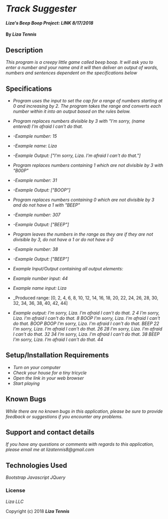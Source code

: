 # _Track Suggester_

#### _Liza's Beep Boop Project: LINK 8/17/2018_

#### By _**Liza Tennis**_

## Description

_This program is a creepy little game called beep boop. It will ask you to enter a number and your name and it will then deliver an output of words, numbers and sentences dependent on the specifications below_

## Specifications

* _Program uses the input to set the cap for a range of numbers starting at 0 and increasing by 2. The program takes the range and converts each number within it into an output based on the rules below._

* _Program replaces numbers divisible by 3 with "I'm sorry, (name entered) I'm afraid I can't do that._
* _-Example number: 15_
* _-Example name: Liza_
* _-Example Output: ["I'm sorry, Liza. I'm afraid I can't do that."]_

* _Program replaces numbers containing 1 which are not divisible by 3 with "B00P"_
* _-Example number: 31_
* _-Example Output: ["BOOP"]_

* _Program replaces numbers containing 0 which are not divisible by 3 and do not have a 1 with "BEEP"_
* _-Example number: 307_
* _-Example Output: ["BEEP"]_

* _Program leaves the numbers in the range as they are if they are not divisible by 3, do not have a 1 or do not have a 0_
* _-Example number: 38_
* _-Example Output: ["BEEP"]_

* _Example Input/Output containing all output elements:_
* _Example number input: 44_
* _Example name input: Liza_
* _Produced range: [0, 2, 4, 6, 8, 10, 12, 14, 16, 18, 20, 22, 24, 26, 28, 30, 32, 34, 36, 38, 40, 42, 44]
* _Example output: I'm sorry, Liza. I'm afraid I can't do that. 2 4 I'm sorry, Liza. I'm afraid I can't do that. 8 BOOP I'm sorry, Liza. I'm afraid I can't do that. BOOP BOOP I'm sorry, Liza. I'm afraid I can't do that. BEEP 22 I'm sorry, Liza. I'm afraid I can't do that. 26 28 I'm sorry, Liza. I'm afraid I can't do that. 32 34 I'm sorry, Liza. I'm afraid I can't do that. 38 BEEP I'm sorry, Liza. I'm afraid I can't do that. 44_

## Setup/Installation Requirements

* _Turn on your computer_
* _Check your house for a tiny tricycle_
* _Open the link in your web browser_
* _Start playing_


## Known Bugs

_While there are no known bugs in this application, please be sure to provide feedback or suggestions if you encounter any problems._

## Support and contact details

_If you have any questions or comments with regards to this application, please email me at lizatennis8@gmail.com_

## Technologies Used

_Bootstrap_
_Javascript_
_JQuery_

### License

*Liza LLC*

Copyright (c) 2018 **_Liza Tennis_**
